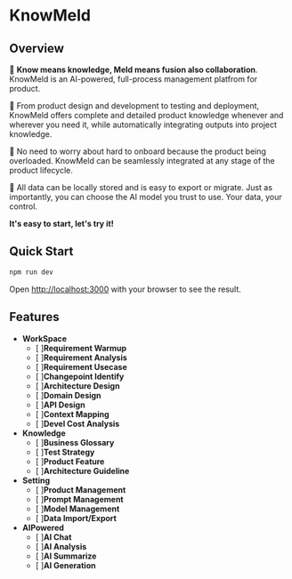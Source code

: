 # KnowMeld

## Overview
🎯 **Know means knowledge, Meld means fusion also collaboration**. KnowMeld is an AI-powered, full-process management platfrom for product.

🚀 From product design and development to testing and deployment, KnowMeld offers complete and detailed product knowledge whenever and wherever you need it, while automatically integrating outputs into project knowledge. 

🎢 No need to worry about hard to onboard because the product being overloaded. KnowMeld can be seamlessly integrated at any stage of the product lifecycle.

🔐 All data can be locally stored and is easy to export or migrate. Just as importantly, you can choose the AI model you trust to use. Your data, your control.

**It's easy to start, let's try it!**

## Quick Start

```bash
npm run dev
```
Open [http://localhost:3000](http://localhost:3000) with your browser to see the result.

## Features
- **WorkSpace**
    - [ ]**Requirement Warmup**
    - [ ]**Requirement Analysis**
    - [ ]**Requirement Usecase**
    - [ ]**Changepoint Identify**
    - [ ]**Architecture Design**
    - [ ]**Domain Design**
    - [ ]**API Design**
    - [ ]**Context Mapping**
    - [ ]**Devel Cost Analysis**
- **Knowledge**
    - [ ]**Business Glossary**
    - [ ]**Test Strategy**
    - [ ]**Product Feature**
    - [ ]**Architecture Guideline**
- **Setting**
    - [ ]**Product Management**
    - [ ]**Prompt Management**
    - [ ]**Model Management**
    - [ ]**Data Import/Export**
- **AIPowered**
    - [ ]**AI Chat**
    - [ ]**AI Analysis**
    - [ ]**AI Summarize**
    - [ ]**AI Generation**

